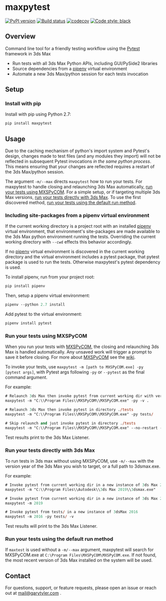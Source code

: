 # maxpytest

[![PyPI version](https://badge.fury.io/py/maxpytest.svg)](https://badge.fury.io/py/maxpytest) [![Build status](https://ci.appveyor.com/api/projects/status/eonytxoyfg9cs33v?svg=true)](https://ci.appveyor.com/project/garytyler/maxpytest-dbke3) [![codecov](https://codecov.io/gh/garytyler/maxpytest/branch/master/graph/badge.svg?token=JseFmmlQHm)](https://codecov.io/gh/garytyler/maxpytest) [![Code style: black](https://img.shields.io/badge/code%20style-black-000000.svg)](https://github.com/ambv/black)

## Overview

Command line tool for a friendly testing workflow using the [Pytest](https://docs.pytest.org/en/latest/)  framework in 3ds Max

* Run tests with all 3ds Max Python APIs, including GUI/PySide2 libraries
* Source dependencies from a [pipenv](https://pipenv.readthedocs.io/en/latest/) virtual environment
* Automate a new 3ds Max/python session for each tests invocation

## Setup

### Install with pip

Install with pip using Python 2.7:

```ps
pip install maxpytest
```

## Usage

Due to the caching mechanism of python's import system and Pytest's design, changes made to test files (and any modules they import) will not be reflected in subsequent Pytest invocations _in the same python process_. This means ensuring that your changes are reflected requires a restart of the 3ds Max/python session.

The argument `-m/--max` directs `maxpytest` how to run your tests. For maxpytest to handle closing and relaunching 3ds Max automatically, [run your tests using MXSPyCOM](#Run-your-tests-using-MXSPyCOM). For a simple setup, or if targeting multiple 3ds Max versions, [run your tests directly with 3ds Max](#Run-your-tests-directly-with-3ds-Max). To use the first discovered method, [run your tests using the default run method](#Run-your-tests-using-the-default-run-method).

### Including site-packages from a pipenv virtual environment

If the current working directory is a project root with an installed [pipenv](https://pipenv.readthedocs.io/en/latest/) virtual environment, that environment's site-packages are made available to the 3ds Max python environment running the tests. Overriding the current working directory with `--cwd` effects this behavior accordingly.

If no [pipenv](https://pipenv.readthedocs.io/en/latest/) virtual environment is discovered in the current working directory and the virtual environment includes a pytest package, that pytest package is used to run the tests. Otherwise maxpytest's pytest dependency is used.

To install pipenv, run from your project root:

```ps
pip install pipenv
```

Then, setup a pipenv virtual environment:

```ps
pipenv --python 2.7 install
```

Add pytest to the virtual environment:

```ps
pipenv install pytest
```

### Run your tests using MXSPyCOM

When you run your tests with [MXSPyCOM](https://github.com/JeffHanna/MXSPyCOM), the closing and relaunching 3ds Max is handled automatically. Any unsaved work will trigger a prompt to save it before closing. For more about [MXSPyCOM](https://github.com/JeffHanna/MXSPyCOM) see the [wiki](https://github.com/JeffHanna/MXSPyCOM/wiki).

To invoke your tests, use `maxpytest -m [path to MXSPyCOM.exe] -py [pytest args]`, with Pytest args following `-py` or `--pytest` as the final command argument.

For example:

```ps
# Relaunch 3ds Max then invoke pytest from current working dir with verbose
maxpytest -m "C:\\Program Files\\MXSPyCOM\\MXSPyCOM.exe" -py -v .

# Relaunch 3ds Max then invoke pytest in directory ./tests
maxpytest -m "C:\\Program Files\\MXSPyCOM\\MXSPyCOM.exe" -py tests/

# Skip relaunch and just invoke pytest in directory ./tests
maxpytest -m "C:\\Program Files\\MXSPyCOM\\MXSPyCOM.exe" --no-restart -py tests/
```

Test results print to the 3ds Max Listener.

### Run your tests directly with 3ds Max

To run tests in 3ds max without using MXSPyCOM, use `-m/--max` with the version year of the 3ds Max you wish to target, or a full path to 3dsmax.exe.

For example:

```ps
# Invoke pytest from current working dir in a new instance of 3ds Max 2019
maxpytest -m "C:\\Program Files\\Autodesk\\3ds Max 2019\\3dsmax.exe"

# Invoke pytest from current working dir in a new instance of 3ds Max 2019
maxpytest -m 2019

# Invoke pytest from tests/ in a new instance of 3dsMax 2016
maxpytest -m 2016 -py tests/ -v
```

Test results will print to the 3ds Max Listener.

### Run your tests using the default run method

If `maxtest` is used without a `-m/--max` argument, maxpytest will search for MXSPyCOM.exe at `C:\Program Files\MXSPyCOM\MXSPyCOM.exe`. If not found, the most recent version of 3ds Max installed on the system will be used.

## Contact

For questions, support, or feature requests, please open an issue or reach out at mail@garytyler.com .
